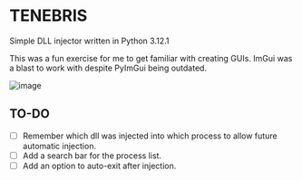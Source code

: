 # TENEBRIS

Simple DLL injector written in Python 3.12.1

This was a fun exercise for me to get familiar with creating GUIs. ImGui was a blast to work with despite PyImGui being outdated.

![image](https://github.com/user-attachments/assets/9d77aca1-fab3-4627-af14-d42b1e6d8b24)

## TO-DO

- [ ] Remember which dll was injected into which process to allow future automatic injection.
- [ ] Add a search bar for the process list.
- [ ] Add an option to auto-exit after injection.
